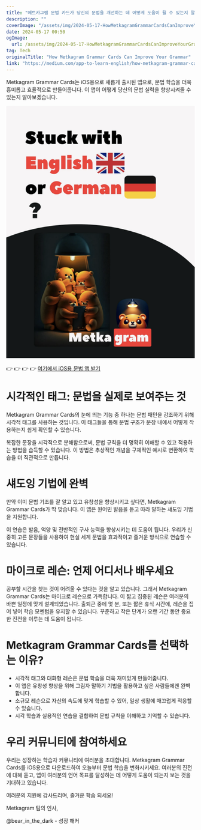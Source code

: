 ```yaml
---
title: "메트카그램 문법 카드가 당신의 문법을 개선하는 데 어떻게 도움이 될 수 있는지 알아보세요"
description: ""
coverImage: "/assets/img/2024-05-17-HowMetkagramGrammarCardsCanImproveYourGrammar_0.png"
date: 2024-05-17 00:50
ogImage: 
  url: /assets/img/2024-05-17-HowMetkagramGrammarCardsCanImproveYourGrammar_0.png
tag: Tech
originalTitle: "How Metkagram Grammar Cards Can Improve Your Grammar"
link: "https://medium.com/app-to-learn-english/how-metkagram-grammar-cards-can-improve-your-grammar-c20bbec13a55"
---
```



Metkagram Grammar Cards는 iOS용으로 새롭게 출시된 앱으로, 문법 학습을 더욱 흥미롭고 효율적으로 만들어줍니다. 이 앱이 어떻게 당신의 문법 실력을 향상시켜줄 수 있는지 알아보겠습니다.

![Metkagram Grammar Cards](/assets/img/2024-05-17-HowMetkagramGrammarCardsCanImproveYourGrammar_0.png)

👉 👉 👉 👉 [여기에서 iOS용 문법 앱 받기](링크)

# 시각적인 태그: 문법을 실제로 보여주는 것

<div class="content-ad"></div>

Metkagram Grammar Cards의 눈에 띄는 기능 중 하나는 문법 패턴을 강조하기 위해 시각적 태그를 사용하는 것입니다. 이 태그들을 통해 문법 구조가 문장 내에서 어떻게 작용하는지 쉽게 확인할 수 있습니다.

복잡한 문장을 시각적으로 분해함으로써, 문법 규칙을 더 명확히 이해할 수 있고 적용하는 방법을 습득할 수 있습니다. 이 방법은 추상적인 개념을 구체적인 예시로 변환하여 학습을 더 직관적으로 만듭니다.

# 섀도잉 기법에 완벽

만약 이미 문법 기초를 잘 알고 있고 유창성을 향상시키고 싶다면, Metkagram Grammar Cards가 딱 맞습니다. 이 앱은 원어민 발음을 듣고 따라 말하는 섀도잉 기법을 지원합니다.

<div class="content-ad"></div>

이 연습은 발음, 억양 및 전반적인 구사 능력을 향상시키는 데 도움이 됩니다. 우리가 신중히 고른 문장들을 사용하여 현실 세계 문법을 효과적이고 즐거운 방식으로 연습할 수 있습니다.

# 마이크로 레슨: 언제 어디서나 배우세요

공부할 시간을 찾는 것이 어려울 수 있다는 것을 알고 있습니다. 그래서 Metkagram Grammar Cards는 마이크로 레슨으로 가득합니다. 이 짧고 집중된 레슨은 여러분의 바쁜 일정에 맞게 설계되었습니다. 출퇴근 중에 몇 분, 또는 짧은 휴식 시간에, 레슨을 집어 넣어 학습 모멘텀을 유지할 수 있습니다. 꾸준하고 작은 단계가 오랜 기간 동안 중요한 진전을 이루는 데 도움이 됩니다.

# Metkagram Grammar Cards를 선택하는 이유?

<div class="content-ad"></div>

- 시각적 태그와 대화형 레슨은 문법 학습을 더욱 재미있게 만들어줍니다.
- 이 앱은 유창성 향상을 위해 그림자 말하기 기법을 활용하고 싶은 사람들에겐 완벽합니다.
- 소규모 레슨으로 자신의 속도에 맞게 학습할 수 있어, 일상 생활에 매끄럽게 적응할 수 있습니다.
- 시각 학습과 실용적인 연습을 결합하여 문법 규칙을 이해하고 기억할 수 있습니다.

# 우리 커뮤니티에 참여하세요

우리는 성장하는 학습자 커뮤니티에 여러분을 초대합니다. Metkagram Grammar Cards를 iOS용으로 다운로드하여 오늘부터 문법 학습을 변화시키세요. 여러분의 진전에 대해 듣고, 앱이 여러분의 언어 목표를 달성하는 데 어떻게 도움이 되는지 보는 것을 기대하고 있습니다.

여러분의 지원에 감사드리며, 즐거운 학습 되세요!

<div class="content-ad"></div>

Metkagram 팀의 인사,

@bear_in_the_dark - 성장 해커